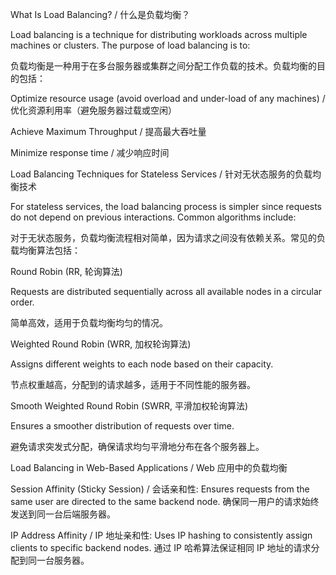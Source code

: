 What Is Load Balancing? / 什么是负载均衡？

Load balancing is a technique for distributing workloads across multiple machines or clusters. The purpose of load balancing is to:

负载均衡是一种用于在多台服务器或集群之间分配工作负载的技术。负载均衡的目的包括：

Optimize resource usage (avoid overload and under-load of any machines) / 优化资源利用率（避免服务器过载或空闲）

Achieve Maximum Throughput / 提高最大吞吐量

Minimize response time / 减少响应时间

Load Balancing Techniques for Stateless Services / 针对无状态服务的负载均衡技术

For stateless services, the load balancing process is simpler since requests do not depend on previous interactions. Common algorithms include:

对于无状态服务，负载均衡流程相对简单，因为请求之间没有依赖关系。常见的负载均衡算法包括：

Round Robin (RR, 轮询算法)

Requests are distributed sequentially across all available nodes in a circular order.

简单高效，适用于负载均衡均匀的情况。

Weighted Round Robin (WRR, 加权轮询算法)

Assigns different weights to each node based on their capacity.

节点权重越高，分配到的请求越多，适用于不同性能的服务器。

Smooth Weighted Round Robin (SWRR, 平滑加权轮询算法)

Ensures a smoother distribution of requests over time.

避免请求突发式分配，确保请求均匀平滑地分布在各个服务器上。

Load Balancing in Web-Based Applications / Web 应用中的负载均衡

Session Affinity (Sticky Session) / 会话亲和性: Ensures requests from the same user are directed to the same backend node.
确保同一用户的请求始终发送到同一台后端服务器。

IP Address Affinity / IP 地址亲和性: Uses IP hashing to consistently assign clients to specific backend nodes.
通过 IP 哈希算法保证相同 IP 地址的请求分配到同一台服务器。
